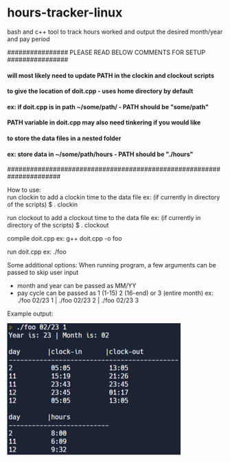 # hours-tracker-linux
bash and c++ tool to track hours worked and output the desired month/year and pay period

################ PLEASE READ BELOW COMMENTS FOR SETUP ################
#### will most likely need to update PATH in the clockin and clockout scripts
#### to give the location of doit.cpp - uses home directory by default
#### ex: if doit.cpp is in path ~/some/path/ - PATH should be "some/path"
#### PATH variable in doit.cpp may also need tinkering if you would like
#### to store the data files in a nested folder
#### ex: store data in ~/some/path/hours - PATH should be "./hours"
######################################################################

How to use:    
run clockin to add a clockin time to the data file
ex: (if currently in directory of the scripts) $ . clockin

run clockout to add a clockout time to the data file
ex: (if currently in directory of the scripts) $ . clockout

compile doit.cpp
ex: g++ doit.cpp -o foo

run doit.cpp
ex: ./foo

Some additional options:
When running program, a few arguments can be passed to skip user input
- month and year can be passed as MM/YY
- pay cycle can be passed as 1 (1-15) 2 (16-end) or 3 (entire month)
ex: ./foo 02/23 1 | ./foo 02/23 2 | ./foo 02/23 3

Example output:

![alt text](https://github.com/SpencerDWallace/hours-tracker-linux/blob/main/example-output.png)